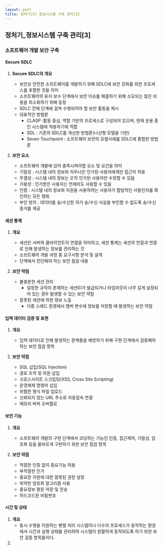 ```yaml
---
layout: post
title: 정처기[5]_정보시스템 구축 관리[3]
---
```


## 정처기_정보시스템 구축 관리[3]

### 소프트웨어 개발 보안 구축

#### Secure SDLC

1. __Secure SDLC의 개요__
    - 보안상 안전한 소프트웨어를 개발하기 위해 SDLC에 보안 강화를 위한 프로세스를 포함한 것을 의미
    - 소프트웨어의 유지 보수 단계에서 보안 이슈를 해결하기 위해 소모되는 많은 비용을 최소화하기 위해 등장
    - SDLC 전체 단계에 걸쳐 수행되어야 할 보안 활동을 제시
    - 대표적인 방법론
        - CLASP :활동 중심, 역할 기반의 프로세스로 구성되어 있으며, 현재 운용 중인 시스템에 적용하기에 적합
        - SDL : 기존의 SDLC를 개선한 방법론(나선형 모델을 기반)
        - Seven Touchpoint : 소프트웨어 보안의 모범사례를 SDLC에 통합한 방법론

2. __보안 요소__
    - 소프트웨어 개발에 있어 충족시켜야할 요소 및 요건을 의미
    - 기밀성 : 시스템 내의 정보와 자우너은 인가된 사용자에게만 접근이 허용
    - 무결성 : 시스템 내의 정보는 오직 인가된 사용자만 수정할 수 있음
    - 가용성 : 인가받은 사용자는 언제라도 사용할 수 있음
    - 인증 : 시스템 내의 정보와 자원을 사용하려는 사용자가 합법적인 사용인지를 확인하는 모든 행휘
    - 부인 방지 : 데이터를 송/수신한 자가 송/수신 사실을 부인할 수 없도록 숭/수신 증거를 제공

#### 세션 통제

1. __개요__
    - 세션은 서버와 클라이언트의 연결을 의미하고, 세션 통제는 세션의 연결과 연결로 인해 발생하는 정보를 관리하는 것
    - 소프트웨어 개발 과정 중 요구사항 분석 및 설계 
    - 단계에서 진단해야 하는 보안 점검 내용

2. __보안 약점__
    - 불충분한 세션 관리
        - 일정한 규칙이 존재하는 세션ID가 발급되거나 타임아웃이 너무 길게 설정되어 있는 경우 발생할 수 있는 보안 약점 
    - 잘못된 세션에 의한 정보 노출
        - 다중 스레드 환경에서 멤버 변수에 정보를 저장할 때 발생하는 보안 약점 

#### 입력 데이터 검증 및 표현

1. __개요__
    - 입력 데이터로 인해 발생하는 문제들을 예방하기 위해 구현 단계에서 검증해야 하는 보안 점검 항목

2. __보안 약점__
    - SQL 삽입(SQL Injection)
    - 경로 조작 및 자원 삽입
    - 크로스사이트 스크립팅(XSS, Cross Site Scripting)
    - 운영체제 명령어 삽입
    - 위험한 형식 파일 업로드
    - 신뢰되지 않는 URL 주소로 자동접속 연결
    - 메모리 버퍼 오버플로



#### 보안 기능

1. __개요__
    - 소프트웨어 개발의 구현 단계에서 코딩하는 기능인 인증, 접근제어, 기밀성, 암호화 등을 올바르게 구현하기 위한 보안 점검 항목

2. __보안 약점__
    - 적절한 인증 없이 중요기능 허용
    - 부적절한 인가
    - 중요한 자원에 대한 잘못된 권한 설정
    - 취약한 암호화 알고리즘 사용
    - 중요정보 평문 저장 및 전송
    - 하드코드된 비밀번호


#### 시간 및 상태

1. __개요__
    - 동시 수행을 지원하는 병렬 처리 시스템이나 다수의 프로세스가 동작하는 환경에서 시간과 실행 상태를 관리하여 시스템이 원활하게 동작되도록 하기 위한 보안 검증 항목들이다.
2. 















